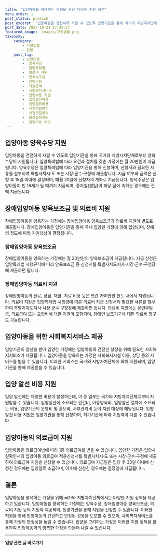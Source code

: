 ```yaml
---
title: "입양아동을 양육하는 가정을 위한 다양한 지원 정책"
menu_order: 1
post_status: publish
post_excerpt: '입양아동을 건전하게 자랄 수 있도록 입양기관을 통해 국가와 지방자치단체로부터 양육수당이 지원됩니다. 입양특례법에 따라 요건과 절차를 갖춘 가정에는 월 20만원이 지급됩니다. 양육수당은 입양특례법에 따라 입양기관을 통해 신청하며, 신청서와 필요한 서류를 첨부하여 특별자치시 도 또는 시장 군수 구청에 제출합니다. 지급 여부와 금액은 신청 후 15일 이내에 결정되며, 매월 20일에 신청자의 계좌로 지급됩니다. 양육수당은 입양아동이 만 18세가 될 때까지 지급되며, 중지일 생일 이 해당 달에 속하는 경우에는 전액 지급됩니다.'
post_date: 2023-10-21 17:39:27
featured_image: _images/가정법률.png
taxonomy:
    category:
        - 가정법률
        - 입양
    post_tag:
        - 입양아동
        -  양육수당
        -  입양특례법
        -  의료비 지원
        -  양육보조금
        -  장애아동
        -  의료급여
        -  사회복지서비스
        -  입양비용 지원
        -  입양알선비용
        -  입양철회비용
        -  사후지원방식
        -  사전지원방식
        -  의료급여지원
        -  입양아동 부모
---
```



## 입양아동 양육수당 지원
입양아동을 건전하게 자랄 수 있도록 입양기관을 통해 국가와 지방자치단체로부터 양육수당이 지원됩니다. 입양특례법에 따라 요건과 절차를 갖춘 가정에는 월 20만원이 지급됩니다. 양육수당은 입양특례법에 따라 입양기관을 통해 신청하며, 신청서와 필요한 서류를 첨부하여 특별자치시·도 또는 시장·군수·구청에 제출합니다. 지급 여부와 금액은 신청 후 15일 이내에 결정되며, 매월 20일에 신청자의 계좌로 지급됩니다. 양육수당은 입양아동이 만 18세가 될 때까지 지급되며, 중지일(생일)이 해당 달에 속하는 경우에는 전액 지급됩니다.

## 장애입양아동 양육보조금 및 의료비 지원
장애입양아동을 양육하는 가정에는 장애입양아동 양육보조금과 의료비 지원이 별도로 제공됩니다. 장애입양아동은 입양기관을 통해 국내 입양한 가정에 의해 입양되며, 장애의 정도에 따라 지원대상이 결정됩니다.

### 장애입양아동 양육보조금
장애입양아동을 양육하는 가정에는 월 20만원의 양육보조금이 지급됩니다. 지급 신청은 입양특례법 시행규칙에 따라 양육보조금 등 신청서를 특별자치도지사·시장·군수·구청장에 제출하면 됩니다.

### 장애입양아동 의료비 지원
장애입양아동의 진료, 상담, 재활, 치료 비용 등은 연간 260만원 한도 내에서 지원됩니다. 의료비 지원은 입양특례법 시행령에 따른 의료비 지급 신청서와 필요한 서류를 첨부하여 특별자치도지사·시장·군수·구청장에 제출하면 됩니다. 의료비 지원에는 본인부담금, 의료급여 또는 요양비에 대한 지원이 포함되며, 장애인 보조기구에 대한 의료비 청구도 가능합니다.

## 입양아동을 위한 사회복지서비스 제공
입양기관의 알선을 받아 입양한 가정에는 입양아동의 건전한 성장을 위해 필요한 사회복지서비스가 제공됩니다. 입양아동을 양육하는 가정은 사회복지시설 이용, 상담 등의 서비스를 받을 수 있습니다. 이러한 서비스는 국가와 지방자치단체에 의해 지원되며, 입양기관을 통해 제공받을 수 있습니다.

## 입양 알선 비용 지원
입양 알선에는 다양한 비용이 발생하는데, 이 중 일부는 국가와 지방자치단체로부터 지원받을 수 있습니다. 입양알선에 소요되는 인건비, 아동양육비, 입양알선 절차에 소요되는 비용, 입양기관의 운영비 및 홍보비, 사후관리비 등이 지원 대상에 해당됩니다. 입양 알선 비용 지원은 입양기관을 통해 신청하며, 허가기관에 따라 지원액이 다를 수 있습니다.

## 입양아동의 의료급여 지원
입양아동은 의료급여법에 따라 1종 의료급여를 받을 수 있습니다. 입양한 가정은 입양사실확인서와 입양아동 의료급여 적용신청서를 특별자치시·도 또는 시장·군수·구청에 제출하여 의료급여 지원을 신청할 수 있습니다. 의료급여 지급일은 입양 후 30일 이내에 신청한 경우에는 입양일로 소급하며, 이후에 신청한 경우에는 결정일에 지급됩니다.

## 결론
입양아동을 양육하는 가정을 위해 국가와 지방자치단체에서는 다양한 지원 정책을 제공하고 있습니다. 입양아동을 양육하는 가정에는 양육수당, 장애입양아동 양육보조금, 의료비 지원 등의 지원이 제공되며, 입양기관을 통해 지원을 신청할 수 있습니다. 이러한 지원을 통해 입양아동의 건강하고 안정된 성장을 도모할 수 있으며, 사회복지서비스를 통해 가정의 안정성을 높일 수 있습니다. 입양을 고려하는 가정은 이러한 지원 정책을 활용하여 입양아동과의 행복한 가정을 만들어 나갈 수 있습니다.






























































<!-- wp:separator -->
<hr class="wp-block-separator has-alpha-channel-opacity"/>
<!-- /wp:separator -->

<!-- wp:group {"backgroundColor":"base","layout":{"type":"constrained"}} -->
<div class="wp-block-group has-base-background-color has-background"><!-- wp:paragraph {"align":"center","fontSize":"medium"} -->
<p class="has-text-align-center has-large-font-size"><strong>입양 관련 글 바로가기</strong></p>
<!-- /wp:paragraph -->


<!-- wp:latest-posts
{"categories":[{"id":1407,"count":19,"description":"","link":"https://uknowlaw.com/category/%ec%9e%85%ec%96%91/","name":"입양","slug":"입양","taxonomy":"category","parent":0,"meta":[],"_links":{"self":[{"href":"https://uknowlaw.com/wp-json/wp/v2/categories/1407"}],"collection":[{"href":"https://uknowlaw.com/wp-json/wp/v2/categories"}],"about":[{"href":"https://uknowlaw.com/wp-json/wp/v2/taxonomies/category"}],"wp:post_type":[{"href":"https://uknowlaw.com/wp-json/wp/v2/posts?categories=1407"}],"curies":[{"name":"wp","href":"https://api.w.org/{rel}","templated":true}]}}],"postsToShow":100,"excerptLength":28,"postLayout":"grid","columns":2,"featuredImageAlign":"left","featuredImageSizeSlug":"large","fontSize":"small"} /--></div>
<!-- /wp:group -->